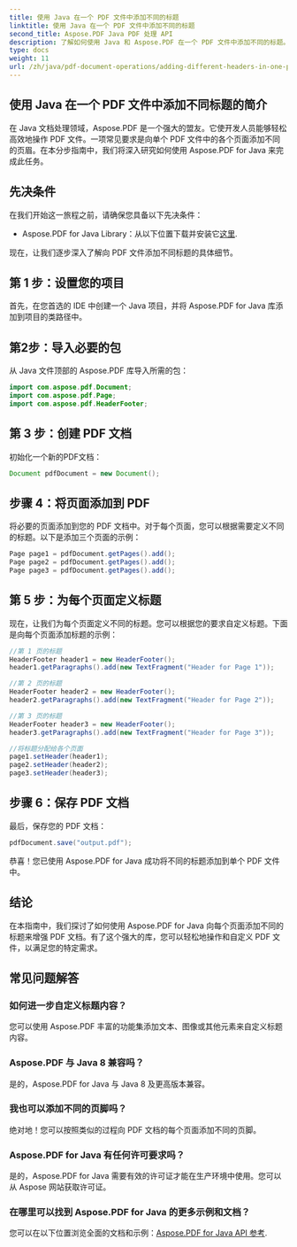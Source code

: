 ```yaml
---
title: 使用 Java 在一个 PDF 文件中添加不同的标题
linktitle: 使用 Java 在一个 PDF 文件中添加不同的标题
second_title: Aspose.PDF Java PDF 处理 API
description: 了解如何使用 Java 和 Aspose.PDF 在一个 PDF 文件中添加不同的标题。自定义 PDF 标题的分步指南。
type: docs
weight: 11
url: /zh/java/pdf-document-operations/adding-different-headers-in-one-pdf-file-using-java/
---
```


## 使用 Java 在一个 PDF 文件中添加不同标题的简介

在 Java 文档处理领域，Aspose.PDF 是一个强大的盟友。它使开发人员能够轻松高效地操作 PDF 文件。一项常见要求是向单个 PDF 文件中的各个页面添加不同的页眉。在本分步指南中，我们将深入研究如何使用 Aspose.PDF for Java 来完成此任务。 

## 先决条件

在我们开始这一旅程之前，请确保您具备以下先决条件：

-  Aspose.PDF for Java Library：从以下位置下载并安装它[这里](https://releases.aspose.com/pdf/java/).

现在，让我们逐步深入了解向 PDF 文件添加不同标题的具体细节。

## 第 1 步：设置您的项目

首先，在您首选的 IDE 中创建一个 Java 项目，并将 Aspose.PDF for Java 库添加到项目的类路径中。

## 第2步：导入必要的包

从 Java 文件顶部的 Aspose.PDF 库导入所需的包：

```java
import com.aspose.pdf.Document;
import com.aspose.pdf.Page;
import com.aspose.pdf.HeaderFooter;
```

## 第 3 步：创建 PDF 文档

初始化一个新的PDF文档：

```java
Document pdfDocument = new Document();
```

## 步骤 4：将页面添加到 PDF

将必要的页面添加到您的 PDF 文档中。对于每个页面，您可以根据需要定义不同的标题。以下是添加三个页面的示例：

```java
Page page1 = pdfDocument.getPages().add();
Page page2 = pdfDocument.getPages().add();
Page page3 = pdfDocument.getPages().add();
```

## 第 5 步：为每个页面定义标题

现在，让我们为每个页面定义不同的标题。您可以根据您的要求自定义标题。下面是向每个页面添加标题的示例：

```java
//第 1 页的标题
HeaderFooter header1 = new HeaderFooter();
header1.getParagraphs().add(new TextFragment("Header for Page 1"));

//第 2 页的标题
HeaderFooter header2 = new HeaderFooter();
header2.getParagraphs().add(new TextFragment("Header for Page 2"));

//第 3 页的标题
HeaderFooter header3 = new HeaderFooter();
header3.getParagraphs().add(new TextFragment("Header for Page 3"));

//将标题分配给各个页面
page1.setHeader(header1);
page2.setHeader(header2);
page3.setHeader(header3);
```

## 步骤 6：保存 PDF 文档

最后，保存您的 PDF 文档：

```java
pdfDocument.save("output.pdf");
```

恭喜！您已使用 Aspose.PDF for Java 成功将不同的标题添加到单个 PDF 文件中。

## 结论

在本指南中，我们探讨了如何使用 Aspose.PDF for Java 向每个页面添加不同的标题来增强 PDF 文档。有了这个强大的库，您可以轻松地操作和自定义 PDF 文件，以满足您的特定需求。

## 常见问题解答

### 如何进一步自定义标题内容？

您可以使用 Aspose.PDF 丰富的功能集添加文本、图像或其他元素来自定义标题内容。

### Aspose.PDF 与 Java 8 兼容吗？

是的，Aspose.PDF for Java 与 Java 8 及更高版本兼容。

### 我也可以添加不同的页脚吗？

绝对地！您可以按照类似的过程向 PDF 文档的每个页面添加不同的页脚。

### Aspose.PDF for Java 有任何许可要求吗？

是的，Aspose.PDF for Java 需要有效的许可证才能在生产环境中使用。您可以从 Aspose 网站获取许可证。

### 在哪里可以找到 Aspose.PDF for Java 的更多示例和文档？

您可以在以下位置浏览全面的文档和示例：[Aspose.PDF for Java API 参考](https://reference.aspose.com/pdf/java/).
